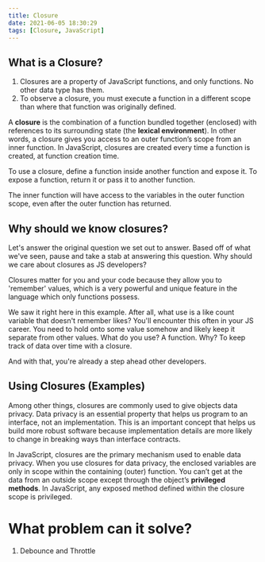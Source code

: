 ```yaml
---
title: Closure
date: 2021-06-05 18:30:29
tags: [Closure, JavaScript]
---
```


## What is a Closure?

1. Closures are a property of JavaScript functions, and only functions. No other data type has them.
2. To observe a closure, you must execute a function in a different scope than where that function was originally defined.

A **closure** is the combination of a function bundled together (enclosed) with references to its surrounding state (the **lexical environment**). In other words, a closure gives you access to an outer function’s scope from an inner function. In JavaScript, closures are created every time a function is created, at function creation time.

To use a closure, define a function inside another function and expose it. To expose a function, return it or pass it to another function.

The inner function will have access to the variables in the outer function scope, even after the outer function has returned.

## Why should we know closures?

Let's answer the original question we set out to answer. Based off of what we've seen, pause and take a stab at answering this question. Why should we care about closures as JS developers?

Closures matter for you and your code because they allow you to 'remember' values, which is a very powerful and unique feature in the language which only functions possess.

We saw it right here in this example. After all, what use is a like count variable that doesn't remember likes? You'll encounter this often in your JS career. You need to hold onto some value somehow and likely keep it separate from other values. What do you use? A function. Why? To keep track of data over time with a closure.

And with that, you're already a step ahead other developers.

## Using Closures (Examples)

Among other things, closures are commonly used to give objects data privacy. Data privacy is an essential property that helps us program to an interface, not an implementation. This is an important concept that helps us build more robust software because implementation details are more likely to change in breaking ways than interface contracts.

In JavaScript, closures are the primary mechanism used to enable data privacy. When you use closures for data privacy, the enclosed variables are only in scope within the containing (outer) function. You can’t get at the data from an outside scope except through the object’s **privileged methods**. In JavaScript, any exposed method defined within the closure scope is privileged. 

# What problem can it solve?

1. Debounce and Throttle 




